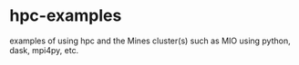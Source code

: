 # hpc-examples
examples of using hpc and the Mines cluster(s) such as MIO using python, dask, mpi4py, etc.
